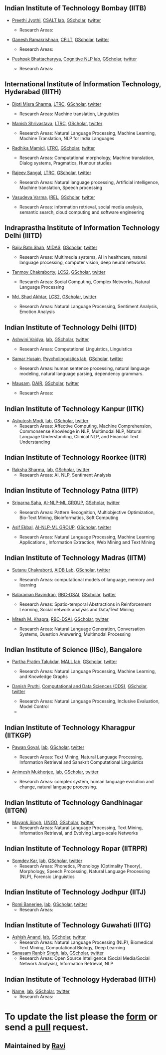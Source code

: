 ## Indian Institute of Technology Bombay (IITB)

* [Preethi Jyothi](https://www.cse.iitb.ac.in/~pjyothi/), [CSALT lab](https://www.cse.iitb.ac.in/~pjyothi/csalt/), [GScholar](https://scholar.google.com/citations?user=QN_uhu8AAAAJ&hl=en), [twitter]()
  * Research Areas: 

* [Ganesh Ramakrishnan](https://www.cse.iitb.ac.in/~ganesh/), [CFILT](http://www.cfilt.iitb.ac.in/index.html), [GScholar](https://scholar.google.com/citations?user=W1ZpREMAAAAJ&hl=en), [twitter]()
  * Research Areas: 

* [Pushpak Bhattacharyya](https://www.cse.iitb.ac.in/~ganesh/), [Cognitive NLP lab](http://www.cfilt.iitb.ac.in/cognitive-nlp/), [GScholar](https://scholar.google.com/citations?user=vvg-pAkAAAAJ&hl=en), [twitter]()
  * Research Areas: 

## International Institute of Information Technology, Hyderabad (IIITH)
* [Dipti Misra Sharma](https://faculty.iiit.ac.in/~dipti/), [LTRC](https://ltrc.iiit.ac.in/), [GScholar](), [twitter]()
  * Research Areas: Machine translation, Linguistics
  
* [Manish Shrivastava](https://www.iiit.ac.in/people/faculty/m.shrivastava/), [LTRC](https://ltrc.iiit.ac.in/), [GScholar](https://scholar.google.com/citations?user=sIvMnGQAAAAJ&hl=en), [twitter]()
  * Research Areas: Natural Language Processing, Machine Learning, Machine Translation, NLP for India Languages
  
* [Radhika Mamidi](https://sites.google.com/site/radhika41), [LTRC](https://ltrc.iiit.ac.in/), [GScholar](https://scholar.google.com/citations?hl=en&user=DsIpZR0AAAAJ), [twitter](https://scholar.google.com/citations?user=sIvMnGQAAAAJ&hl=en)
  * Research Areas: Computational morphology, Machine translation, Dialog systems, Pragmatics, Humour studies

* [Rajeev Sangal](https://www.iiit.ac.in/~sangal/), [LTRC](https://ltrc.iiit.ac.in/), [GScholar](), [twitter]()
  * Research Areas: Natural language processing, Artificial intelligence, Machine translation, Speech processing

* [Vasudeva Varma](https://faculty.iiit.ac.in/~vv/), [IREL](https://irel.iiit.ac.in/), [GScholar](https://scholar.google.co.in/citations?user=9OFvbfcAAAAJ&hl=en), [twitter](https://twitter.com/devvarma)
  * Research Areas: information retrieval, social media analysis, semantic search, cloud computing and software engineering


## Indraprastha Institute of Information Technology Delhi (IIITD)

* [Rajiv Ratn Shah](https://www.iiitd.edu.in/~rajivratn/), [MIDAS](http://midas.iiitd.edu.in/), [GScholar](https://scholar.google.com/citations?user=WAChZv4AAAAJ&hl=en&authuser=1), [twitter](https://twitter.com/RatnRajiv)
  * Research Areas: Multimedia systems, AI in healthcare, natural language processing, computer vision, deep neural networks

* [Tanmoy Chakraborty](http://faculty.iiitd.ac.in/~tanmoy/), [LCS2](http://lcs2.iiitd.edu.in/), [GScholar](https://scholar.google.com/citations?hl=en&authuser=1&user=C5S9JnIAAAAJ), [twitter](https://twitter.com/Tanmoy_Chak)
  * Research Areas: Social Computing, Complex Networks, Natural Language Processing

* [Md. Shad Akhtar](https://iiitd.ac.in/shad), [LCS2](http://lcs2.iiitd.edu.in/), [GScholar](https://scholar.google.com/citations?hl=en&authuser=1&user=KUcO6LAAAAAJ), [twitter]()
  * Research Areas: Natural Language Processing, Sentiment Analysis, Emotion Analysis


## Indian Institute of Technology Delhi (IITD)

* [Ashwini Vaidya](http://web.iitd.ernet.in/~avaidya/), [lab](), [GScholar](https://scholar.google.co.in/citations?user=0mg-i9IAAAAJ&hl=en), [twitter](https://twitter.com/avaidya_)
  * Research Areas: Computational Linguistics, Linguistics

* [Samar Husain](http://web.iitd.ernet.in/~samar/index.html), [Psycholinguistics lab](http://web.iitd.ernet.in/~samar/lab.html), [GScholar](https://scholar.google.com/citations?user=5Z9q6oIAAAAJ&hl=en&oi=ao), [twitter]()
  * Research Areas: human sentence processing, natural language modeling, natural language parsing, dependency grammars.

* [Mausam](http://www.cse.iitd.ac.in/~mausam/), [DAIR](http://www.cse.iitd.ac.in/dair/index.php), [GScholar](), [twitter](https://twitter.com/RatnRajiv)
  * Research Areas: 


## Indian Institute of Technology Kanpur (IITK)

* [Ashutosh Modi](https://ashutosh-modi.github.io/), [lab](), [GScholar](https://scholar.google.com/citations?user=AWu6f60AAAAJ&hl=en&oi=ao), [twitter](https://twitter.com/ashuMod)
  * Research Areas: Affective Computing, Machine Comprehension, Commonsense Knowledge in NLP, Multimodal NLP, Natural Language Understanding, Clinical NLP, and Financial Text Understanding


## Indian Institute of Technology Roorkee (IITR)

* [Raksha Sharma](https://www.rakshasharma.com/), [lab](), [GScholar](https://scholar.google.com/citations?user=V9oafzsAAAAJ&hl=en&oi=ao), [twitter](https://twitter.com/rakshasharma)
  * Research Areas: AI, NLP, Sentiment Analysis


## Indian Institute of Technology Patna (IITP)

* [Sriparna Saha](http://www.iitp.ac.in/~sriparna/), [AI-NLP-ML GROUP](http://www.iitp.ac.in/~ai-nlp-ml/), [GScholar](https://scholar.google.com/citations?user=Fj7jA_AAAAAJ&hl=en&oi=ao), [twitter]()
  * Research Areas: Pattern Recognition, Multiobjective Optimization, Bio-Text Mining, Bioinformatics, Soft Computing

* [Asif Ekbal](http://www.iitp.ac.in/~asif/), [AI-NLP-ML GROUP](http://www.iitp.ac.in/~ai-nlp-ml/), [GScholar](https://scholar.google.com/citations?user=IAL_F04AAAAJ&hl=en), [twitter]()
  * Research Areas: Natural Language Processing, Machine Learning Applications , Information Extraction, Web Mining and Text Mining


## Indian Institute of Technology Madras (IITM)

* [Sutanu Chakraborti](https://www.cse.iitm.ac.in/~sutanuc/), [AIDB Lab](http://aidblab.cse.iitm.ac.in/new/), [GScholar](), [twitter]()
  * Research Areas: computational models of language, memory and learning

* [Balaraman Ravindran](http://www.cse.iitm.ac.in/~ravi/index.html), [RBC-DSAI](https://rbcdsai.iitm.ac.in/), [GScholar](https://scholar.google.co.in/citations?hl=en&user=nGUcGrYAAAAJ), [twitter](https://twitter.com/ravi_iitm)
  * Research Areas: Spatio-temporal Abstractions in Reinforcement Learning,  Social network analysis and Data/Text Mining

* [Mitesh M. Khapra](http://www.cse.iitm.ac.in/~miteshk/), [RBC-DSAI](https://rbcdsai.iitm.ac.in/), [GScholar](https://scholar.google.co.in/citations?user=DV8z8DYAAAAJ&hl=en), [twitter](https://twitter.com/MiteshKhapra)
  * Research Areas: Natural Language Generation, Conversation Systems, Question Answering, Multimodal Processing

## Indian Institute of Science (IISc), Bangalore 

  * [Partha Pratim Talukdar](https://talukdar.net/), [MALL lab](http://malllabiisc.github.io/), [GScholar](https://scholar.google.com/citations?hl=en&user=CIZwXAcAAAAJ&view_op=list_works&pagesize=100), [twitter](https://twitter.com/partha_p_t)
    * Research Areas: Natural Language Processing, Machine Learning, and Knowledge Graphs 


 * [Danish Pruthi](https://danishpruthi.com/), [Computational and Data Sciences (CDS)](https://cds.iisc.ac.in/), [GScholar](https://scholar.google.com/citations?user=JpSx3EMAAAAJ&hl=en&oi=ao), [twitter](https://twitter.com/danish037)
    * Research Areas: Natural Language Processing, Inclusive Evaluation, Model Control
    * 
## Indian Institute of Technology Kharagpur (IITKGP)
  * [Pawan Goyal](https://cse.iitkgp.ac.in/~pawang/), [lab](), [GScholar](https://scholar.google.com/citations?user=F14FHsIAAAAJ&hl=en), [twitter]()
     * Research Areas: Text Mining, Natural Language Processing, Information Retrieval and Sanskrit Computational Linguistics

 * [Animesh Mukherjee](http://cse.iitkgp.ac.in/~animeshm/), [lab](), [GScholar](https://scholar.google.com/citations?user=lf7-deEAAAAJ&hl=en), [twitter]()
    * Research Areas: complex system, human language evolution and change, natural language processing.

## Indian Institute of Technology Gandhinagar (IITGN)
  * [Mayank Singh](https://mayank4490.github.io/), [LINGO](https://labs.iitgn.ac.in/lingo/), [GScholar](https://scholar.google.com/citations?user=U2NUj90AAAAJ&hl=en), [twitter](https://twitter.com/mayank_iitgn)
    * Research Areas: Natural Language Processing, Text Mining, Information Retrieval, and Evolving Large-scale Networks

## Indian Institute of Technology Ropar (IITRPR)

  * [Somdev Kar](https://www.iitrpr.ac.in/humaities/somdevkar), [lab](), [GScholar](), [twitter]()
     * Research Areas: Phonetics, Phonology (Optimality Theory), Morphology, Speech Processing, Natural Language Processing (NLP), Forensic Linguistics

## Indian Institute of Technology Jodhpur (IITJ)
  * [Romi Banerjee](https://sites.google.com/site/romibitsnbob/home?authuser=0), [lab](), [GScholar](https://scholar.google.co.in/citations?hl=en&user=BiSvmeMAAAAJ), [twitter]()
    * Research Areas: 

## Indian Institute of Technology Guwahati (IITG)
  * [Ashish Anand](http://www.iitg.ac.in/anand.ashish/index.html), [lab](), [GScholar](https://scholar.google.co.in/citations?user=W7nidBQAAAAJ&hl=en&oi=ao), [twitter](https://twitter.com/anand_ashish)
    * Research Areas: Natural Language Processing (NLP), Biomedical Text Mining, Computational Biology, Deep Learning
  * [Sanasam Ranbir Singh](http://www.iitg.ac.in/cse/internet-pages/ranbir), [lab](), [GScholar](), [twitter]()
    * Research Areas: Open Source Intelligence (Social Media/Social Network Analysis), Information Retrieval, NLP

## Indian Institute of Technology Hyderabad (IITH)

* [Name](), [lab](), [GScholar](), [twitter]()
  * Research Areas: 

# To update the list please the [form](https://docs.google.com/forms/d/e/1FAIpQLSfFxwkHgBnjzppLYAZy3HgJy21yu20Fx95q52b7CpzjMOxL-g/viewform) or send a [pull](https://github.com/nlpbharat/nlpbharat.github.io) request. 

## Maintained by [Ravi](http://shekharravi.github.io/)
